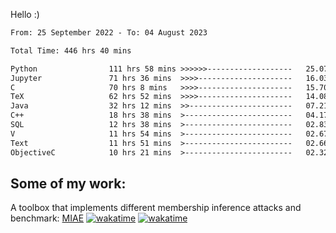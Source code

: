 Hello :)


<!--START_SECTION:waka-->

```txt
From: 25 September 2022 - To: 04 August 2023

Total Time: 446 hrs 40 mins

Python                111 hrs 58 mins >>>>>>-------------------   25.07 %
Jupyter               71 hrs 36 mins  >>>>---------------------   16.03 %
C                     70 hrs 8 mins   >>>>---------------------   15.70 %
TeX                   62 hrs 52 mins  >>>>---------------------   14.08 %
Java                  32 hrs 12 mins  >>-----------------------   07.21 %
C++                   18 hrs 38 mins  >------------------------   04.17 %
SQL                   12 hrs 38 mins  >------------------------   02.83 %
V                     11 hrs 54 mins  >------------------------   02.67 %
Text                  11 hrs 51 mins  >------------------------   02.66 %
ObjectiveC            10 hrs 21 mins  >------------------------   02.32 %
```

<!--END_SECTION:waka-->

## Some of my work: 

A toolbox that implements different membership inference attacks and benchmark: [MIAE](https://github.com/RPI-DSPlab) [![wakatime](https://wakatime.com/badge/user/18ac89f5-baf8-49e6-a5ee-d9272435ce3a/project/3e6541fd-578f-4d9d-9080-f2a42b2d10e1.svg)](https://wakatime.com/badge/user/18ac89f5-baf8-49e6-a5ee-d9272435ce3a/project/3e6541fd-578f-4d9d-9080-f2a42b2d10e1) [![wakatime](https://wakatime.com/badge/user/18ac89f5-baf8-49e6-a5ee-d9272435ce3a/project/5d5826e9-c6d6-4d86-8b00-0d1608c5f167.svg)](https://wakatime.com/badge/user/18ac89f5-baf8-49e6-a5ee-d9272435ce3a/project/5d5826e9-c6d6-4d86-8b00-0d1608c5f167)
